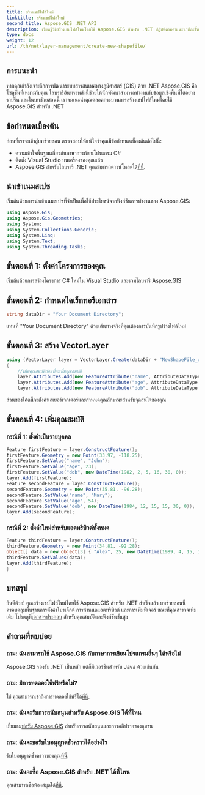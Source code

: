 ```yaml
---
title: สร้างเชปไฟล์ใหม่
linktitle: สร้างเชปไฟล์ใหม่
second_title: Aspose.GIS .NET API
description: เรียนรู้วิธีสร้างเชปไฟล์ใหม่โดยใช้ Aspose.GIS สำหรับ .NET ปฏิบัติตามคำแนะนำทีละขั้นตอนของเราและปลดล็อกพลังของการจัดการข้อมูลเชิงพื้นที่
type: docs
weight: 12
url: /th/net/layer-management/create-new-shapefile/
---
```

## การแนะนำ
หากคุณกำลังเจาะลึกการพัฒนาระบบสารสนเทศทางภูมิศาสตร์ (GIS) ด้วย .NET Aspose.GIS คือโซลูชันที่เหมาะกับคุณ ไลบรารีอันทรงพลังนี้ช่วยให้นักพัฒนาสามารถทำงานกับข้อมูลเชิงพื้นที่ได้อย่างราบรื่น และในบทช่วยสอนนี้ เราจะแนะนำคุณตลอดกระบวนการสร้างเชปไฟล์ใหม่โดยใช้ Aspose.GIS สำหรับ .NET
## ข้อกำหนดเบื้องต้น
ก่อนที่เราจะเข้าสู่บทช่วยสอน ตรวจสอบให้แน่ใจว่าคุณมีข้อกำหนดเบื้องต้นต่อไปนี้:
- ความเข้าใจพื้นฐานเกี่ยวกับภาษาการเขียนโปรแกรม C#
- ติดตั้ง Visual Studio บนเครื่องของคุณแล้ว
-  Aspose.GIS สำหรับไลบรารี .NET คุณสามารถดาวน์โหลดได้[ที่นี่](https://releases.aspose.com/gis/net/).
## นำเข้าเนมสเปซ
เริ่มต้นด้วยการนำเข้าเนมสเปซที่จำเป็นเพื่อใช้ประโยชน์จากฟังก์ชันการทำงานของ Aspose.GIS:
```csharp
using Aspose.Gis;
using Aspose.Gis.Geometries;
using System;
using System.Collections.Generic;
using System.Linq;
using System.Text;
using System.Threading.Tasks;
```
## ขั้นตอนที่ 1: ตั้งค่าโครงการของคุณ
เริ่มต้นด้วยการสร้างโครงการ C# ใหม่ใน Visual Studio และรวมไลบรารี Aspose.GIS
## ขั้นตอนที่ 2: กำหนดไดเร็กทอรีเอกสาร
```csharp
string dataDir = "Your Document Directory";
```
แทนที่ "Your Document Directory" ด้วยเส้นทางจริงที่คุณต้องการบันทึกรูปร่างไฟล์ใหม่
## ขั้นตอนที่ 3: สร้าง VectorLayer
```csharp
using (VectorLayer layer = VectorLayer.Create(dataDir + "NewShapeFile_out.shp", Drivers.Shapefile))
{
    //เพิ่มคุณสมบัติก่อนที่จะเพิ่มคุณสมบัติ
    layer.Attributes.Add(new FeatureAttribute("name", AttributeDataType.String));
    layer.Attributes.Add(new FeatureAttribute("age", AttributeDataType.Integer));
    layer.Attributes.Add(new FeatureAttribute("dob", AttributeDataType.DateTime));
```
ส่วนของโค้ดนี้จะตั้งค่าเลเยอร์เวกเตอร์และกำหนดคุณลักษณะสำหรับจุดสนใจของคุณ
## ขั้นตอนที่ 4: เพิ่มคุณสมบัติ
### กรณีที่ 1: ตั้งค่าเป็นรายบุคคล
```csharp
Feature firstFeature = layer.ConstructFeature();
firstFeature.Geometry = new Point(33.97, -118.25);
firstFeature.SetValue("name", "John");
firstFeature.SetValue("age", 23);
firstFeature.SetValue("dob", new DateTime(1982, 2, 5, 16, 30, 0));
layer.Add(firstFeature);
Feature secondFeature = layer.ConstructFeature();
secondFeature.Geometry = new Point(35.81, -96.28);
secondFeature.SetValue("name", "Mary");
secondFeature.SetValue("age", 54);
secondFeature.SetValue("dob", new DateTime(1984, 12, 15, 15, 30, 0));
layer.Add(secondFeature);
```
### กรณีที่ 2: ตั้งค่าใหม่สำหรับแอตทริบิวต์ทั้งหมด
```csharp
Feature thirdFeature = layer.ConstructFeature();
thirdFeature.Geometry = new Point(34.81, -92.28);
object[] data = new object[3] { "Alex", 25, new DateTime(1989, 4, 15, 15, 30, 0) };
thirdFeature.SetValues(data);
layer.Add(thirdFeature);
}
```
## บทสรุป
 ยินดีด้วย! คุณสร้างเชปไฟล์ใหม่โดยใช้ Aspose.GIS สำหรับ .NET สำเร็จแล้ว บทช่วยสอนนี้ครอบคลุมพื้นฐานการตั้งค่าโปรเจ็กต์ การกำหนดแอตทริบิวต์ และการเพิ่มฟีเจอร์ ขณะที่คุณสำรวจเพิ่มเติม โปรดดูที่[เอกสารประกอบ](https://reference.aspose.com/gis/net/) สำหรับคุณสมบัติและฟังก์ชันขั้นสูง
## คำถามที่พบบ่อย
### ถาม: ฉันสามารถใช้ Aspose.GIS กับภาษาการเขียนโปรแกรมอื่นๆ ได้หรือไม่
Aspose.GIS รองรับ .NET เป็นหลัก แต่ก็มีเวอร์ชันสำหรับ Java ด้วยเช่นกัน
### ถาม: มีการทดลองใช้ฟรีหรือไม่?
 ใช่ คุณสามารถเข้าถึงการทดลองใช้ฟรีได้[ที่นี่](https://releases.aspose.com/).
### ถาม: ฉันจะรับการสนับสนุนสำหรับ Aspose.GIS ได้ที่ไหน
 เยี่ยมชม[ฟอรัม Aspose.GIS](https://forum.aspose.com/c/gis/33) สำหรับการสนับสนุนและการอภิปรายของชุมชน
### ถาม: ฉันจะขอรับใบอนุญาตชั่วคราวได้อย่างไร
 รับใบอนุญาตชั่วคราวของคุณ[ที่นี่](https://purchase.aspose.com/temporary-license/).
### ถาม: ฉันจะซื้อ Aspose.GIS สำหรับ .NET ได้ที่ไหน
 คุณสามารถซื้อห้องสมุดได้[ที่นี่](https://purchase.aspose.com/buy).